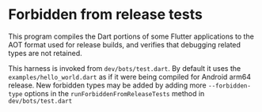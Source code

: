 # Forbidden from release tests

This program compiles the Dart portions of some Flutter applications to the
AOT format used for release builds, and verifies that debugging related types
are not retained.

This harness is invoked from `dev/bots/test.dart`. By default it uses the
`examples/hello_world.dart` as if it were being compiled for Android arm64
release. New forbidden types may be added by adding more `--forbidden-type`
options in the `runForbiddenFromReleaseTests` method in `dev/bots/test.dart`
